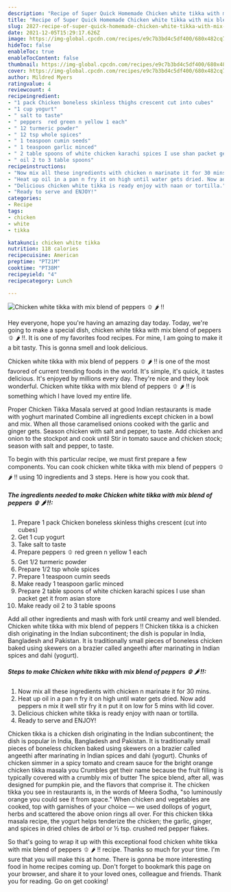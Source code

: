 ```yaml
---
description: "Recipe of Super Quick Homemade Chicken white tikka with mix blend of peppers 🫑 🌶 !!"
title: "Recipe of Super Quick Homemade Chicken white tikka with mix blend of peppers 🫑 🌶 !!"
slug: 2827-recipe-of-super-quick-homemade-chicken-white-tikka-with-mix-blend-of-peppers
date: 2021-12-05T15:29:17.626Z
image: https://img-global.cpcdn.com/recipes/e9c7b3bd4c5df400/680x482cq70/chicken-white-tikka-with-mix-blend-of-peppers-recipe-main-photo.jpg
hideToc: false
enableToc: true
enableTocContent: false
thumbnail: https://img-global.cpcdn.com/recipes/e9c7b3bd4c5df400/680x482cq70/chicken-white-tikka-with-mix-blend-of-peppers-recipe-main-photo.jpg
cover: https://img-global.cpcdn.com/recipes/e9c7b3bd4c5df400/680x482cq70/chicken-white-tikka-with-mix-blend-of-peppers-recipe-main-photo.jpg
author: Mildred Myers
ratingvalue: 4
reviewcount: 4
recipeingredient:
- "1 pack Chicken boneless skinless thighs crescent cut into cubes"
- "1 cup yogurt"
- " salt to taste"
- " peppers  red green n yellow 1 each"
- " 12 turmeric powder"
- " 12 tsp whole spices"
- " 1 teaspoon cumin seeds"
- " 1 teaspoon garlic minced"
- " 2 table spoons of white chicken karachi spices I use shan packet get it from asian store"
- " oil 2 to 3 table spoons"
recipeinstructions:
- "Now mix all these ingredients with chicken n marinate it for 30 mins."
- "Heat up oil in a pan n fry it on high until water gets dried. Now add peppers n mix it well stir fry it n put it on low for 5 mins with lid cover."
- "Delicious chicken white tikka is ready enjoy with naan or tortilla."
- "Ready to serve and ENJOY!"
categories:
- Recipe
tags:
- chicken
- white
- tikka

katakunci: chicken white tikka 
nutrition: 118 calories
recipecuisine: American
preptime: "PT21M"
cooktime: "PT38M"
recipeyield: "4"
recipecategory: Lunch

---
```



![Chicken white tikka with mix blend of peppers 🫑 🌶 !!](https://img-global.cpcdn.com/recipes/e9c7b3bd4c5df400/680x482cq70/chicken-white-tikka-with-mix-blend-of-peppers-recipe-main-photo.jpg)

Hey everyone, hope you're having an amazing day today. Today, we're going to make a special dish, chicken white tikka with mix blend of peppers 🫑 🌶 !!. It is one of my favorites food recipes. For mine, I am going to make it a bit tasty. This is gonna smell and look delicious.

Chicken white tikka with mix blend of peppers 🫑 🌶 !! is one of the most favored of current trending foods in the world. It's simple, it's quick, it tastes delicious. It's enjoyed by millions every day. They're nice and they look wonderful. Chicken white tikka with mix blend of peppers 🫑 🌶 !! is something which I have loved my entire life.

Proper Chicken Tikka Masala served at good Indian restaurants is made with yoghurt marinated Combine all ingredients except chicken in a bowl and mix. When all those caramelised onions cooked with the garlic and ginger gets. Season chicken with salt and pepper, to taste. Add chicken and onion to the stockpot and cook until Stir in tomato sauce and chicken stock; season with salt and pepper, to taste.


To begin with this particular recipe, we must first prepare a few components. You can cook chicken white tikka with mix blend of peppers 🫑 🌶 !! using 10 ingredients and 3 steps. Here is how you cook that.

<!--inarticleads1-->

##### The ingredients needed to make Chicken white tikka with mix blend of peppers 🫑 🌶 !!:

1. Prepare 1 pack Chicken boneless skinless thighs crescent (cut into cubes)
1. Get 1 cup yogurt
1. Take  salt to taste
1. Prepare  peppers 🫑 red green n yellow 1 each
1. Get  1/2 turmeric powder
1. Prepare  1/2 tsp whole spices
1. Prepare  1 teaspoon cumin seeds
1. Make ready  1 teaspoon garlic minced
1. Prepare  2 table spoons of white chicken karachi spices I use shan packet get it from asian store
1. Make ready  oil 2 to 3 table spoons


Add all other ingredients and mash with fork until creamy and well blended. Chicken white tikka with mix blend of peppers !! Chicken tikka is a chicken dish originating in the Indian subcontinent; the dish is popular in India, Bangladesh and Pakistan. It is traditionally small pieces of boneless chicken baked using skewers on a brazier called angeethi after marinating in Indian spices and dahi (yogurt). 

<!--inarticleads2-->

##### Steps to make Chicken white tikka with mix blend of peppers 🫑 🌶 !!:

1. Now mix all these ingredients with chicken n marinate it for 30 mins.
1. Heat up oil in a pan n fry it on high until water gets dried. Now add peppers n mix it well stir fry it n put it on low for 5 mins with lid cover.
1. Delicious chicken white tikka is ready enjoy with naan or tortilla.
1. Ready to serve and ENJOY!

Chicken tikka is a chicken dish originating in the Indian subcontinent; the dish is popular in India, Bangladesh and Pakistan. It is traditionally small pieces of boneless chicken baked using skewers on a brazier called angeethi after marinating in Indian spices and dahi (yogurt). Chunks of chicken simmer in a spicy tomato and cream sauce for the bright orange chicken tikka masala you Crumbles get their name because the fruit filling is typically covered with a crumbly mix of butter The spice blend, after all, was designed for pumpkin pie, and the flavors that comprise it. The chicken tikka you see in restaurants is, in the words of Meera Sodha, &#34;so luminously orange you could see it from space.&#34; When chicken and vegetables are cooked, top with garnishes of your choice — we used dollops of yogurt, herbs and scattered the above onion rings all over. For this chicken tikka masala recipe, the yogurt helps tenderize the chicken; the garlic, ginger, and spices in dried chiles de árbol or ½ tsp. crushed red pepper flakes. 

So that's going to wrap it up with this exceptional food chicken white tikka with mix blend of peppers 🫑 🌶 !! recipe. Thanks so much for your time. I'm sure that you will make this at home. There is gonna be more interesting food in home recipes coming up. Don't forget to bookmark this page on your browser, and share it to your loved ones, colleague and friends. Thank you for reading. Go on get cooking!
